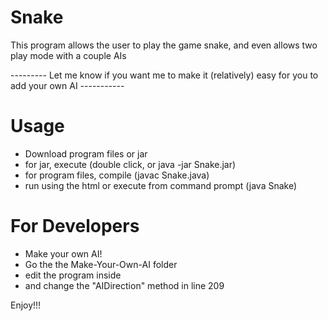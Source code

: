Snake
=====

This program allows the user to play the game snake, and even allows two play mode with a couple AIs

--------- Let me know if you want me to make it (relatively) easy for you to add your own AI -----------

# Usage
- Download program files or jar
- for jar, execute (double click, or java -jar Snake.jar)
- for program files, compile (javac Snake.java)
- run using the html or execute from command prompt (java Snake)

# For Developers
- Make your own AI!
- Go the the Make-Your-Own-AI folder
- edit the program inside
- and change the "AIDirection" method in line 209

Enjoy!!!
